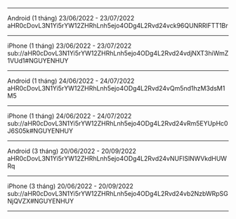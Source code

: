 ----------------------------------------
Android (1 tháng) 23/06/2022 - 23/07/2022
aHR0cDovL3N1Yi5rYW12ZHRhLnh5ejo4ODg4L2Rvd24vck96QUNRRlFTT1Br

----------------------------------------
iPhone (1 tháng) 23/06/2022 - 23/07/2022
sub://aHR0cDovL3N1Yi5rYW12ZHRhLnh5ejo4ODg4L2Rvd24vdjNXT3hiWmZ1VUd1#NGUYENHUY

----------------------------------------
Android (1 tháng) 24/06/2022 - 24/07/2022
aHR0cDovL3N1Yi5rYW12ZHRhLnh5ejo4ODg4L2Rvd24vQm5nd1hzM3dsM1M5

----------------------------------------
iPhone (1 tháng) 24/06/2022 - 24/07/2022
sub://aHR0cDovL3N1Yi5rYW12ZHRhLnh5ejo4ODg4L2Rvd24vRm5EYUpHc0J6S05k#NGUYENHUY

----------------------------------------
Android (3 tháng) 20/06/2022 - 20/09/2022
aHR0cDovL3N1Yi5rYW12ZHRhLnh5ejo4ODg4L2Rvd24vNUFlSlNWVkdHUWRq

----------------------------------------
iPhone (3 tháng) 20/06/2022 - 20/09/2022
sub://aHR0cDovL3N1Yi5rYW12ZHRhLnh5ejo4ODg4L2Rvd24vb2NzbWRpSGNjQVZX#NGUYENHUY

----------------------------------------